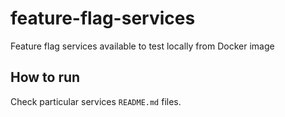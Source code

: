 # feature-flag-services

Feature flag services available to test locally from Docker image

## How to run

Check particular services `README.md` files.